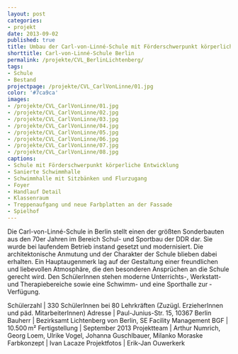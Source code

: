 ```yaml
---
layout: post
categories:
- projekt
date: 2013-09-02
published: true
title: Umbau der Carl-von-Linné-Schule mit Förderschwerpunkt körperliche und motorische Entwicklung
shorttitle: Carl-von-Linné-Schule Berlin
permalink: /projekte/CVL_BerlinLichtenberg/
tags: 
- Schule
- Bestand
projectpage: /projekte/CVL_CarlVonLinne/01.jpg 
color: '#7ca9ca'
images:
- /projekte/CVL_CarlVonLinne/01.jpg
- /projekte/CVL_CarlVonLinne/02.jpg
- /projekte/CVL_CarlVonLinne/03.jpg
- /projekte/CVL_CarlVonLinne/04.jpg
- /projekte/CVL_CarlVonLinne/05.jpg
- /projekte/CVL_CarlVonLinne/06.jpg
- /projekte/CVL_CarlVonLinne/07.jpg
- /projekte/CVL_CarlVonLinne/08.jpg
captions:
- Schule mit Förderschwerpunkt körperliche Entwicklung
- Sanierte Schwimmhalle
- Schwimmhalle mit Sitzbänken und Flurzugang
- Foyer
- Handlauf Detail
- Klassenraum
- Treppenaufgang und neue Farbplatten an der Fassade
- Spielhof
---
```

Die Carl-von-Linné-Schule in Berlin stellt einen der größten Sonderbauten aus den 70er Jahren im Bereich Schul- und Sportbau der DDR dar. Sie wurde bei laufendem Betrieb instand gesetzt und modernisiert. Die architektonische Anmutung und der Charakter der Schule blieben dabei erhalten. Ein Hauptaugenmerk lag auf der Gestaltung einer freundlichen und liebevollen Atmosphäre, die den besonderen Ansprüchen an die Schule gerecht wird. Den SchülerInnen stehen moderne Unterrichts-, Werkstatt- und Therapiebereiche sowie eine Schwimm- und eine Sporthalle zur ­Verfügung.

Schülerzahl 	|	330 SchülerInnen bei 80 Lehrkräften (Zuzügl. ErzieherInnen und päd. MitarbeiterInnen)
Adresse			|	Paul-Junius-Str. 15, 10367 Berlin
Bauherr			|	Bezirksamt Lichtenberg von Berlin, SE Facility Management
BGF				|	10.500 m²
Fertigstellung	|	September 2013
Projektteam		|	Arthur Numrich, Georg Loem, Ulrike Vogel, Johanna Guschlbauer, Milanko Moraske
Farbkonzept		|	Ivan Lacaze
Projektfotos	|	Erik-Jan Ouwerkerk